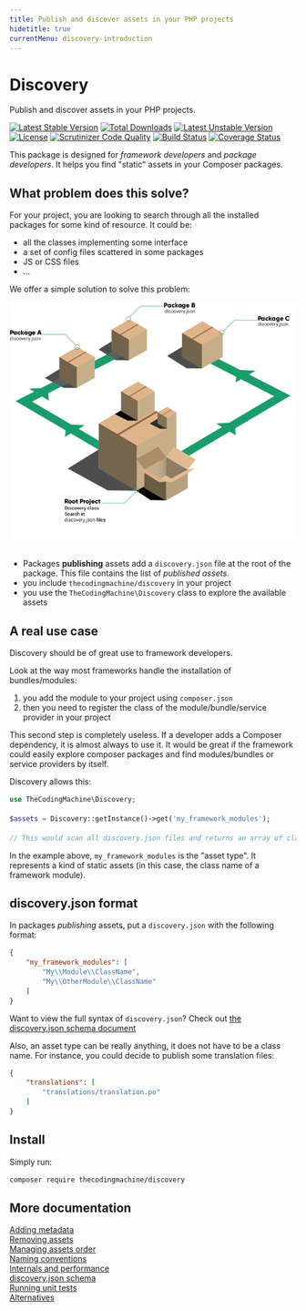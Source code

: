 ```yaml
---
title: Publish and discover assets in your PHP projects
hidetitle: true
currentMenu: discovery-introduction
---
```

Discovery
=========

Publish and discover assets in your PHP projects.

[![Latest Stable Version](https://poser.pugx.org/thecodingmachine/discovery/v/stable)](https://packagist.org/packages/thecodingmachine/discovery)
[![Total Downloads](https://poser.pugx.org/thecodingmachine/discovery/downloads)](https://packagist.org/packages/thecodingmachine/discovery)
[![Latest Unstable Version](https://poser.pugx.org/thecodingmachine/discovery/v/unstable)](https://packagist.org/packages/thecodingmachine/discovery)
[![License](https://poser.pugx.org/thecodingmachine/discovery/license)](https://packagist.org/packages/thecodingmachine/discovery)
[![Scrutinizer Code Quality](https://scrutinizer-ci.com/g/thecodingmachine/discovery/badges/quality-score.png?b=1.1)](https://scrutinizer-ci.com/g/thecodingmachine/discovery/?branch=1.1)
[![Build Status](https://travis-ci.org/thecodingmachine/discovery.svg?branch=1.1)](https://travis-ci.org/thecodingmachine/discovery)
[![Coverage Status](https://coveralls.io/repos/thecodingmachine/discovery/badge.svg?branch=1.1&service=github)](https://coveralls.io/github/thecodingmachine/discovery?branch=1.1)

This package is designed for *framework developers* and *package developers*. It helps you find "static" assets in your Composer packages.

What problem does this solve?
-----------------------------

For your project, you are looking to search through all the installed packages for some kind of resource. It could be:

- all the classes implementing some interface
- a set of config files scattered in some packages
- JS or CSS files
- ...

We offer a simple solution to solve this problem:

<div class="text-center">
<img class="img-responsive" src="doc/img/schema.png" alt="" />
</div>

<br/>

- Packages **publishing** assets add a `discovery.json` file at the root of the package. This file contains the list of *published assets*.
- you include `thecodingmachine/discovery` in your project
- you use the `TheCodingMachine\Discovery` class to explore the available assets

A real use case
---------------

Discovery should be of great use to framework developers.

Look at the way most frameworks handle the installation of bundles/modules:
 
 1. you add the module to your project using `composer.json`
 2. then you need to register the class of the module/bundle/service provider in your project

This second step is completely useless. If a developer adds a Composer dependency, it is almost always to use it. It would be great if the framework could easily explore composer packages and find modules/bundles or service providers by itself.

Discovery allows this:

```php
use TheCodingMachine\Discovery;

$assets = Discovery::getInstance()->get('my_framework_modules');

// This would scan all discovery.json files and returns an array of class names.
```

In the example above, `my_framework_modules` is the "asset type". It represents a kind of static assets (in this case, the class name of a framework module).

discovery.json format
-----------------------

In packages *publishing* assets, put a `discovery.json` with the following format:

```json
{
    "my_framework_modules": [
        "My\\Module\\ClassName",
        "My\\OtherModule\\ClassName"
    ]
}
```

Want to view the full syntax of `discovery.json`? Check out [the discovery.json schema document](doc/discovery_schema.md)

Also, an asset type can be really anything, it does not have to be a class name. For instance, you could decide to publish some translation files:

```json
{
    "translations": [
        "translations/translation.po"
    ]
}
```

Install
-------

Simply run:

```sh
composer require thecodingmachine/discovery
```

More documentation
------------------

<div class="row">
    <div class="col-xs-12 col-sm-6">
        <a href="doc/metadata.html" class="btn btn-primary btn-large btn-block">Adding metadata</a>
    </div>
    <div class="col-xs-12 col-sm-6">
        <a href="doc/remove.html" class="btn btn-primary btn-large btn-block">Removing assets</a>
    </div>
</div>
<div class="row">
    <div class="col-xs-12 col-sm-6">
        <a href="doc/order.html" class="btn btn-primary btn-large btn-block">Managing assets order</a>
    </div>
    <div class="col-xs-12 col-sm-6">
        <a href="doc/conventions.html" class="btn btn-primary btn-large btn-block">Naming conventions</a>
    </div>
</div>
<div class="row">
    <div class="col-xs-12 col-sm-6">
        <a href="doc/internals.html" class="btn btn-primary btn-large btn-block">Internals and performance</a>
    </div>
    <div class="col-xs-12 col-sm-6">
        <a href="doc/discovery_schema.html" class="btn btn-primary btn-large btn-block">discovery.json schema</a>
    </div>
</div>
<div class="row">
    <div class="col-xs-12 col-sm-6">
        <a href="doc/unit_tests.html" class="btn btn-info btn-large btn-block">Running unit tests</a>
    </div>
    <div class="col-xs-12 col-sm-6">
        <a href="doc/alternatives.html" class="btn btn-info btn-large btn-block">Alternatives</a>
    </div>
</div>
